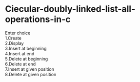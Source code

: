 # Ciecular-doubly-linked-list-all-operations-in-c
Enter choice                                          
1.Create                            
2.Display                                             
3.Insert at beginning                                                               
4.Insert at end                                                                     
5.Delete at beginning                                                                       
6.Delete at end                                                                                       
7.Insert at given position                                                                                                                    
8.Delete at given position                                                                    
